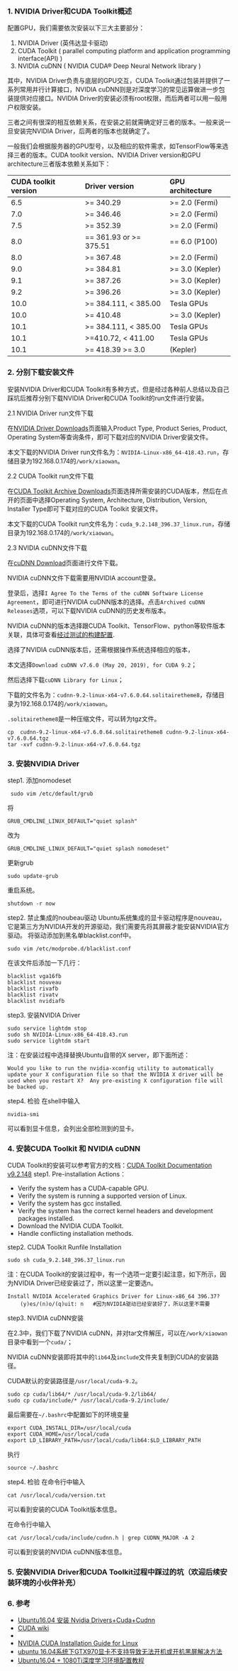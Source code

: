 ### 1. NVIDIA Driver和CUDA Toolkit概述
配置GPU，我们需要依次安装以下三大主要部分：
1. NVIDIA Driver (英伟达显卡驱动)
2. CUDA Toolkit ( parallel computing platform and application programming interface(API) )
3. NVIDIA cuDNN ( NVIDIA CUDA® Deep Neural Network library )

其中，NVIDIA Driver负责与底层的GPU交互，CUDA Toolkit通过包装并提供了一系列常用并行计算接口，NVIDIA cuDNN则是对深度学习的常见运算做进一步包装提供对应接口。NVIDIA Driver的安装必须有root权限，而后两者可以用一般用户权限安装。

三者之间有很深的相互依赖关系，在安装之前就需确定好三者的版本。一般来说一旦安装完NVIDIA Driver，后两者的版本也就确定了。

一般我们会根据服务器的GPU型号，以及相应的软件需求，如TensorFlow等来选择三者的版本。CUDA toolkit version、NVIDIA Driver version和GPU architecture三者版本依赖关系如下：

|CUDA toolkit version|	Driver version|	GPU architecture|
|:--|:--|:--|  
|6.5|	>= 340.29|	>= 2.0 (Fermi)|
|7.0|	>= 346.46|	>= 2.0 (Fermi)|
|7.5|	>= 352.39|	>= 2.0 (Fermi)|
|8.0|	== 361.93 or >= 375.51|	== 6.0 (P100)|
|8.0|	>= 367.48|	>= 2.0 (Fermi)|
|9.0|	>= 384.81|	>= 3.0 (Kepler)|
|9.1|	>= 387.26|	>= 3.0 (Kepler)|
|9.2|	>= 396.26|	>= 3.0 (Kepler)|
|10.0|	>= 384.111, < 385.00|	Tesla GPUs|
|10.0|	>= 410.48|	>= 3.0 (Kepler)|
|10.1|	>= 384.111, < 385.00|	Tesla GPUs|
|10.1|	>=410.72, < 411.00|	Tesla GPUs|
|10.1|	>= 418.39	>= 3.0| (Kepler)|
### 2. 分别下载安装文件
安装NVIDIA Driver和CUDA Toolkit有多种方式，但是经过各种前人总结以及自己踩坑后推荐分别下载NVIDIA Driver和CUDA Toolkit的run文件进行安装。

2.1 NVIDIA Driver run文件下载

在[NVIDIA Driver Downloads](https://www.nvidia.com/Download/Find.aspx?lang=en-us)页面输入Product Type, Product Series, Product, Operating System等查询条件，即可下载对应的NVIDIA Driver安装文件。

本文下载的NVIDIA Driver run文件名为：`NVIDIA-Linux-x86_64-418.43.run`，存储目录为192.168.0.174的`/work/xiaowan`。

2.2 CUDA Toolkit run文件下载

在[CUDA Toolkit Archive Downloads](https://developer.nvidia.com/cuda-toolkit-archive)页面选择所需安装的CUDA版本，然后在点开的页面中选择Operating System, Architecture, Distribution, Version, Installer Type即可下载对应的CUDA Toolkit 安装文件。

本文下载的CUDA Toolkit run文件名为：`cuda_9.2.148_396.37_linux.run`，存储目录为192.168.0.174的`/work/xiaowan`。

2.3 NVIDIA cuDNN文件下载

在[cuDNN Download](https://developer.nvidia.com/rdp/cudnn-download)页面进行文件下载。

NVIDIA cuDNN文件下载需要用NVIDIA account登录。

登录后，选择`I Agree To the Terms of the cuDNN Software License Agreement`，即可进行NVIDIA cuDNN版本的选择。点击`Archived cuDNN Releases`选项，可以下载NVIDIA cuDNN的历史发布版本。

NVIDIA cuDNN的版本选择跟CUDA Toolkit、TensorFlow、python等软件版本关联，具体可查看[经过测试的构建配置](https://www.tensorflow.org/install/source#linux).

选择了NVIDIA cuDNN版本后，还需根据操作系统选择相应的版本，

本文选择`Download cuDNN v7.6.0 (May 20, 2019), for CUDA 9.2`；

然后选择下载`cuDNN Library for Linux`；

下载的文件名为：`cudnn-9.2-linux-x64-v7.6.0.64.solitairetheme8`，存储目录为192.168.0.174的`/work/xiaowan`。

`.solitairetheme8`是一种压缩文件，可以转为tgz文件。

```
cp  cudnn-9.2-linux-x64-v7.6.0.64.solitairetheme8 cudnn-9.2-linux-x64-v7.6.0.64.tgz
tar -xvf cudnn-9.2-linux-x64-v7.6.0.64.tgz
```

### 3. 安装NVIDIA Driver

step1. 添加nomodeset  
```shell
 sudo vim /etc/default/grub
``` 
将 
```shell
GRUB_CMDLINE_LINUX_DEFAULT="quiet splash"
```
改为 
```shell
GRUB_CMDLINE_LINUX_DEFAULT="quiet splash nomodeset"
```
更新grub
```shell
sudo update-grub
```
重启系统。
```shell
shutdown -r now
```

step2. 禁止集成的noubeau驱动
Ubuntu系统集成的显卡驱动程序是nouveau，它是第三方为NVIDIA开发的开源驱动，我们需要先将其屏蔽才能安装NVIDIA官方驱动。
将驱动添加到黑名单blacklist.conf中。
```shell
sudo vim /etc/modprobe.d/blacklist.conf
```
在该文件后添加一下几行：
```
blacklist vga16fb
blacklist nouveau
blacklist rivafb
blacklist rivatv
blacklist nvidiafb
 ```
step3. 安装NVIDIA Driver
```
sudo service lightdm stop
sudo sh NVIDIA-Linux-x86_64-418.43.run
sudo service lightdm start
```
注：在安装过程中选择替换Ubuntu自带的X server，即下面所述：
```
Would you like to run the nvidia-xconfig utility to automatically update your X configuration file so that the NVIDIA X driver will be used when you restart X?  Any pre-existing X configuration file will be backed up.
```
step4. 检验
在shell中输入
```shell
nvidia-smi
```
可以看到显卡信息，会列出全部检测到的显卡。

### 4. 安装CUDA Toolkit 和 NVIDIA cuDNN

CUDA Toolkit的安装可以参考官方的文档：[CUDA Toolkit Documentation v9.2.148](https://docs.nvidia.com/cuda/archive/9.2/)
step1. Pre-installation Actions：
- Verify the system has a CUDA-capable GPU.
- Verify the system is running a supported version of Linux.
- Verify the system has gcc installed.
- Verify the system has the correct kernel headers and development packages installed.
- Download the NVIDIA CUDA Toolkit.
- Handle conflicting installation methods.

step2. CUDA Toolkit Runfile Installation
```shell
sudo sh cuda_9.2.148_396.37_linux.run
```

注：在CUDA Toolkit的安装过程中，有一个选项一定要引起注意，如下所示，因为NVIDIA Driver已经安装过了，所以这里一定要选n。
```
Install NVIDIA Accelerated Graphics Driver for Linux-x86_64 396.37?
    (y)es/(n)o/(q)uit: n   #因为NVIDIA驱动已经安装好了，所以这里不需要
```

step3. NVIDIA cuDNN安装

在2.3中，我们下载了NVIDIA cuDNN，并对tar文件解压，可以在`/work/xiaowan`目录中看到一个`cuda/`；

NVIDIA cuDNN安装即将其中的`lib64`及`include`文件夹复制到CUDA的安装路径。

CUDA默认的安装路径是`/usr/local/cuda-9.2`。
```shell
sudo cp cuda/lib64/* /usr/local/cuda-9.2/lib64/
sudo cp cuda/include/* /usr/local/cuda-9.2/include/
```

最后需要在`~/.bashrc`中配置如下的环境变量
```shell
export CUDA_INSTALL_DIR=/usr/local/cuda
export CUDA_HOME=/usr/local/cuda
export LD_LIBRARY_PATH=/usr/local/cuda/lib64:$LD_LIBRARY_PATH
```
执行
```shell
source ~/.bashrc
```
step4. 检验
在命令行中输入
```shell
cat /usr/local/cuda/version.txt
```
可以看到安装的CUDA Toolkit版本信息。

在命令行中输入
```shell
cat /usr/local/cuda/include/cudnn.h | grep CUDNN_MAJOR -A 2
```
可以看到安装的NVIDIA cuDNN版本信息。

### 5. 安装NVIDIA Driver和CUDA Toolkit过程中踩过的坑（欢迎后续安装环境的小伙伴补充）

### 6. 参考
* [Ubuntu16.04 安装 Nvidia Drivers+Cuda+Cudnn](https://zhuanlan.zhihu.com/p/68069328)
* [CUDA wiki](https://github.com/NVIDIA/nvidia-docker/wiki/CUDA)
* 
* [NVIDIA CUDA Installation Guide for Linux](https://docs.nvidia.com/cuda/cuda-installation-guide-linux/index.html#system-requirements)
* [ubuntu 16.04系统下GTX970显卡不支持导致无法开机或开机黑屏解决方法](https://blog.csdn.net/Good_Day_Day/article/details/74352534)
* [Ubuntu16.04 + 1080Ti深度学习环境配置教程](https://www.jianshu.com/p/5b708817f5d8?from=groupmessage)
